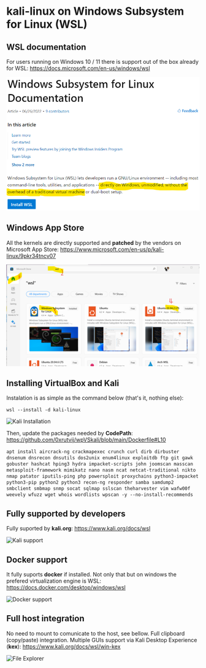 # kali-linux on Windows Subsystem for Linux (WSL)

## WSL documentation

For users running on Windows 10 / 11 there is support out of the box already for WSL: https://docs.microsoft.com/en-us/windows/wsl

<img src="wsl-documentation.png" alt="WSL documentation">


## Windows App Store

All the kernels are directly supported and **patched** by the vendors on Microsoft App Store: https://www.microsoft.com/en-us/p/kali-linux/9pkr34tncv07

<img src="Microsoft-Store.png" alt="Windows App Store">


## Installing VirtualBox and Kali

Instalation is as simple as the command below (that's it, nothing else): 
```
wsl --install -d kali-linux
```
<img src="kali-install.png" alt="Kali Installation">

Then, update the packages needed by **CodePath**: https://github.com/0xrutvij/wpVSkali/blob/main/Dockerfile#L10
```
apt install aircrack-ng crackmapexec crunch curl dirb dirbuster dnsenum dnsrecon dnsutils dos2unix enum4linux exploitdb ftp git gawk gobuster hashcat hping3 hydra impacket-scripts john joomscan masscan metasploit-framework mimikatz nano nasm ncat netcat-traditional nikto nmap patator iputils-ping php powersploit proxychains python3-impacket python3-pip python2 python3 recon-ng responder samba samdump2 smbclient smbmap snmp socat sqlmap sslscan theharvester vim wafw00f weevely wfuzz wget whois wordlists wpscan -y --no-install-recommends
```

## Fully supported by developers

Fully suported by **kali.org**: https://www.kali.org/docs/wsl

<img src="kali-support.png" alt="Kali support">


## Docker support

It fully suports **docker** if installed. Not only that but on windows the prefered virtualization engine is WSL: https://docs.docker.com/desktop/windows/wsl

<img src="docker-support.png" alt="Docker support">


## Full host integration

No need to mount to comunicate to the host, see bellow. Full clipboard (copy/paste) integration. Multiple GUIs support via Kali Desktop Experience (**kex**): https://www.kali.org/docs/wsl/win-kex

<img src="https://docs.microsoft.com/en-us/windows/wsl/media/windows-file-explorer.png" alt="File Explorer">
